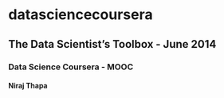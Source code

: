 datasciencecoursera
===================

## The Data Scientist’s Toolbox - June 2014
### Data Science Coursera - MOOC
#### Niraj Thapa

